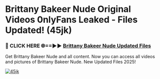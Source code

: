 # Brittany Bakeer Nude Original Videos 0nlyFans Leaked - Files Updated! (45jk)

<h3>🔴 CLICK HERE 🌐==►► <a href="https://tinyurl.com/yc6ubb5a" rel="nofollow">Brittany Bakeer Nude Updated Files</a></h3>

Get Brittany Bakeer Nude and all content. Now you can access all videos and pictures of Brittany Bakeer Nude. New Updated Files 2025!

[![45jk](https://i.imgur.com/7eu0CRL.gif)](https://tinyurl.com/yc6ubb5a)
